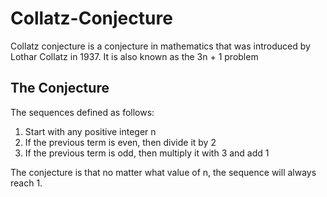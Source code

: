 <h1>Collatz-Conjecture</h1>
<p>Collatz conjecture is a conjecture in mathematics that  was introduced by Lothar Collatz in 1937. It is also known as the 3n + 1 problem</p>
<h2>The Conjecture</h2>
<p>The sequences defined as follows: 
<ol>
<li>Start with any positive integer n</li>
<li>If the previous term is even, then divide it by 2</li>
<li>If the previous term is odd, then multiply it with 3 and add 1</li>
</ol
</p>
<p>The conjecture is that no matter what value of n, the sequence will always reach 1.</p>

